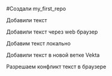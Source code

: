 ﻿#Создали my_first_repo

Добавили текст 

Добавили текст через web браузер

Добавим текст локально

Добавили текст в новой ветке Vekta

Разрешаем конфликт текст в браузере
